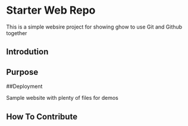 # Starter Web Repo

This is a simple websire project for
showing ghow to use Git and Github together


## Introdution

## Purpose

##Deployment

Sample website with plenty of files for demos

## How To Contribute
